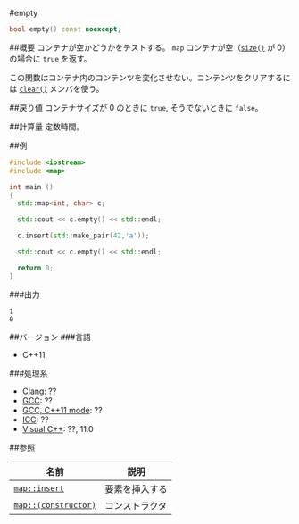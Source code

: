 #empty
```cpp
bool empty() const noexcept;
```

##概要
コンテナが空かどうかをテストする。 
`map` コンテナが空（[`size()`](/reference/map/map/size.md) が 0）の場合に `true` を返す。 

この関数はコンテナ内のコンテンツを変化させない。コンテンツをクリアするには [`clear()`](/reference/map/map/clear.md) メンバを使う。


##戻り値
コンテナサイズが 0 のときに `true`, そうでないときに `false`。


##計算量
定数時間。


##例
```cpp
#include <iostream>
#include <map>

int main ()
{
  std::map<int, char> c;

  std::cout << c.empty() << std::endl;

  c.insert(std::make_pair(42,'a'));

  std::cout << c.empty() << std::endl;

  return 0;
}
```

###出力
```
1
0
```

##バージョン
###言語
- C++11

###処理系
- [Clang](/implementation.md#clang): ??
- [GCC](/implementation.md#gcc): ??
- [GCC, C++11 mode](/implementation.md#gcc): ??
- [ICC](/implementation.md#icc): ??
- [Visual C++](/implementation.md#visual_cpp): ??, 11.0

##参照

| 名前 | 説明|
|---------------------------------------------------------------------------------------|-----------------------|
| [`map::insert`](/reference/map/map/insert.md) | 要素を挿入する |
| [`map::(constructor)`](/reference/map/map/op_constructor.md) | コンストラクタ |


